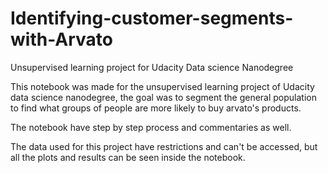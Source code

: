 # Identifying-customer-segments-with-Arvato
Unsupervised learning project for Udacity Data science Nanodegree

This notebook was made for the unsupervised learning project of Udacity data science nanodegree, the goal was to segment 
the general population to find what groups of people are more likely to buy arvato's products.

The notebook have step by step process and commentaries as well.

The data used for this project have restrictions and can't be accessed, but all the plots and results can be seen inside
the notebook.

